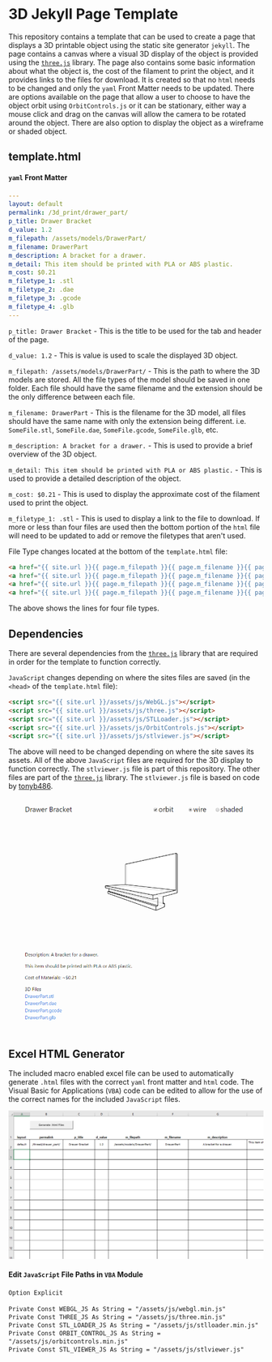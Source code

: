 # 3D Jekyll Page Template #

This repository contains a template that can be used to create a page that displays a 3D printable object using the static site generator `jekyll`. The page contains a canvas where a visual 3D display of the object is provided using the [`three.js`](https://github.com/mrdoob/three.js/) library. The page also contains some basic information about what the object is, the cost of the filament to print the object, and it provides links to the files for download. It is created so that no `html` needs to be changed and only the `yaml` Front Matter needs to be updated. There are options available on the page that allow a user to choose to have the object orbit using `OrbitControls.js` or it can be stationary, either way a mouse click and drag on the canvas will allow the camera to be rotated around the object. There are also option to display the object as a wireframe or shaded object.

## template.html ##
#### `yaml` Front Matter ####
``` yaml
---
layout: default
permalink: /3d_print/drawer_part/
p_title: Drawer Bracket
d_value: 1.2
m_filepath: /assets/models/DrawerPart/
m_filename: DrawerPart
m_description: A bracket for a drawer.
m_detail: This item should be printed with PLA or ABS plastic.
m_cost: $0.21
m_filetype_1: .stl
m_filetype_2: .dae
m_filetype_3: .gcode
m_filetype_4: .glb
---
```

`p_title: Drawer Bracket` - This is the title to be used for the tab and header of the page.

`d_value: 1.2` - This is value is used to scale the displayed 3D object.

`m_filepath: /assets/models/DrawerPart/` - This is the path to where the 3D models are stored. All the file types of the model should be saved in one folder. Each file should have the same filename and the extension should be the only difference between each file.

`m_filename: DrawerPart` - This is the filename for the 3D model, all files should have the same name with only the extension being different. i.e. `SomeFile.stl`, `SomeFile.dae`, `SomeFile.gcode`, `SomeFile.glb`, etc.

`m_description: A bracket for a drawer.` - This is used to provide a brief overview of the 3D object.

`m_detail: This item should be printed with PLA or ABS plastic.` - This is used to provide a detailed description of the object.

`m_cost: $0.21` - This is used to display the approximate cost of the filament used to print the object.

`m_filetype_1: .stl` - This is used to display a link to the file to download. If more or less than four files are used then the bottom portion of the `html` file will need to be updated to add or remove the filetypes that aren't used.

File Type changes located at the bottom of the `template.html` file:
``` html
<a href="{{ site.url }}{{ page.m_filepath }}{{ page.m_filename }}{{ page.m_filetype_1 }}">{{ page.m_filename }}{{ page.m_filetype_1 }}</a><br>
<a href="{{ site.url }}{{ page.m_filepath }}{{ page.m_filename }}{{ page.m_filetype_2 }}">{{ page.m_filename }}{{ page.m_filetype_2 }}</a><br>
<a href="{{ site.url }}{{ page.m_filepath }}{{ page.m_filename }}{{ page.m_filetype_3 }}">{{ page.m_filename }}{{ page.m_filetype_3 }}</a><br>
<a href="{{ site.url }}{{ page.m_filepath }}{{ page.m_filename }}{{ page.m_filetype_4 }}">{{ page.m_filename }}{{ page.m_filetype_4 }}</a>
```

The above shows the lines for four file types.

## Dependencies ##
There are several dependencies from the [`three.js`](https://github.com/mrdoob/three.js/) library that are required in order for the template to function correctly.

`JavaScript` changes depending on where the sites files are saved (in the `<head>` of the `template.html` file):

``` html
<script src="{{ site.url }}/assets/js/WebGL.js"></script>
<script src="{{ site.url }}/assets/js/three.js"></script>
<script src="{{ site.url }}/assets/js/STLLoader.js"></script>
<script src="{{ site.url }}/assets/js/OrbitControls.js"></script>
<script src="{{ site.url }}/assets/js/stlviewer.js"></script>
```

The above will need to be changed depending on where the site saves its assets. All of the above `JavaScript` files are required for the 3D display to function correctly. The `stlviewer.js` file is part of this repository. The other files are part of the [`three.js`](https://github.com/mrdoob/three.js/) library. The `stlviewer.js` file is based on code by [tonyb486](https://github.com/tonyb486/stlviewer). 

![image.png](image.png)

## Excel HTML Generator ##
The included macro enabled excel file can be used to automatically generate `.html` files with the correct `yaml` front matter and `html` code. The Visual Basic for Applications (`VBA`) code can be edited to allow for the use of the correct names for the included `JavaScript` files.

![image2.png](image2.png)

#### Edit `JavaScript` File Paths in `VBA` Module ####
``` vba
Option Explicit

Private Const WEBGL_JS As String = "/assets/js/webgl.min.js"
Private Const THREE_JS As String = "/assets/js/three.min.js"
Private Const STL_LOADER_JS As String = "/assets/js/stlloader.min.js"
Private Const ORBIT_CONTROL_JS As String = "/assets/js/orbitcontrols.min.js"
Private Const STL_VIEWER_JS As String = "/assets/js/stlviewer.js"
```
